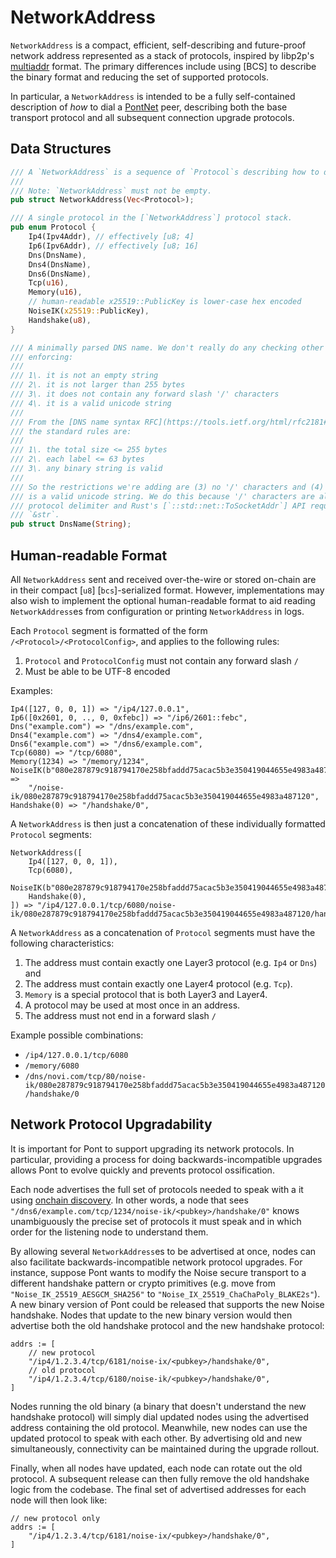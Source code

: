 # NetworkAddress

`NetworkAddress` is a compact, efficient, self-describing and future-proof network address represented as a stack of
protocols, inspired by libp2p's [multiaddr](https://multiformats.io/multiaddr/) format. The primary differences include
using [BCS] to describe the binary format and reducing the set of supported protocols.

In particular, a `NetworkAddress` is intended to be a fully self-contained description of _how_ to dial a
[PontNet](README.md) peer, describing both the base transport protocol and all subsequent connection upgrade protocols.

## Data Structures

```rust
/// A `NetworkAddress` is a sequence of `Protocol`s describing how to dial a peer.
///
/// Note: `NetworkAddress` must not be empty.
pub struct NetworkAddress(Vec<Protocol>);

/// A single protocol in the [`NetworkAddress`] protocol stack.
pub enum Protocol {
    Ip4(Ipv4Addr), // effectively [u8; 4]
    Ip6(Ipv6Addr), // effectively [u8; 16]
    Dns(DnsName),
    Dns4(DnsName),
    Dns6(DnsName),
    Tcp(u16),
    Memory(u16),
    // human-readable x25519::PublicKey is lower-case hex encoded
    NoiseIK(x25519::PublicKey),
    Handshake(u8),
}

/// A minimally parsed DNS name. We don't really do any checking other than
/// enforcing:
///
/// 1\. it is not an empty string
/// 2\. it is not larger than 255 bytes
/// 3\. it does not contain any forward slash '/' characters
/// 4\. it is a valid unicode string
///
/// From the [DNS name syntax RFC](https://tools.ietf.org/html/rfc2181#page-13),
/// the standard rules are:
///
/// 1\. the total size <= 255 bytes
/// 2\. each label <= 63 bytes
/// 3\. any binary string is valid
///
/// So the restrictions we're adding are (3) no '/' characters and (4) the name
/// is a valid unicode string. We do this because '/' characters are already our
/// protocol delimiter and Rust's [`::std::net::ToSocketAddr`] API requires a
/// `&str`.
pub struct DnsName(String);
```

<!-- TODO(philiphayes): link to x25519 ser/de spec -->
<!-- TODO(philiphayes): hardening to limit NetworkAddress max size -->

## Human-readable Format

All `NetworkAddress` sent and received over-the-wire or stored on-chain are in their compact [`u8`] [`bcs`]-serialized
format. However, implementations may also wish to implement the optional human-readable format to aid reading
`NetworkAddress`es from configuration or printing `NetworkAddress` in logs.

Each `Protocol` segment is formatted of the form `/<Protocol>/<ProtocolConfig>`, and applies to the following rules:
1. `Protocol` and `ProtocolConfig` must not contain any forward slash `/`
2. Must be able to be UTF-8 encoded

Examples:
```
Ip4([127, 0, 0, 1]) => "/ip4/127.0.0.1",
Ip6([0x2601, 0, .., 0, 0xfebc]) => "/ip6/2601::febc",
Dns("example.com") => "/dns/example.com",
Dns4("example.com") => "/dns4/example.com",
Dns6("example.com") => "/dns6/example.com",
Tcp(6080) => "/tcp/6080",
Memory(1234) => "/memory/1234",
NoiseIK(b"080e287879c918794170e258bfaddd75acac5b3e350419044655e4983a487120") =>
    "/noise-ik/080e287879c918794170e258bfaddd75acac5b3e350419044655e4983a487120",
Handshake(0) => "/handshake/0",
```

A `NetworkAddress` is then just a concatenation of these individually formatted `Protocol` segments:

```
NetworkAddress([
    Ip4([127, 0, 0, 1]),
    Tcp(6080),
    NoiseIK(b"080e287879c918794170e258bfaddd75acac5b3e350419044655e4983a487120"),
    Handshake(0),
]) => "/ip4/127.0.0.1/tcp/6080/noise-ik/080e287879c918794170e258bfaddd75acac5b3e350419044655e4983a487120/handshake/0"
```

A `NetworkAddress` as a concatenation of `Protocol` segments must have the following characteristics:
1. The address must contain exactly one Layer3 protocol (e.g. `Ip4` or `Dns`) and
2. The address must contain exactly one Layer4 protocol (e.g. `Tcp`).
3. `Memory` is a special protocol that is both Layer3 and Layer4.
4. A protocol may be used at most once in an address.
5. The address must not end in a forward slash `/`

Example possible combinations:
* `/ip4/127.0.0.1/tcp/6080`
* `/memory/6080`
* `/dns/novi.com/tcp/80/noise-ik/080e287879c918794170e258bfaddd75acac5b3e350419044655e4983a487120/handshake/0`

## Network Protocol Upgradability

It is important for Pont to support upgrading its network protocols. In particular, providing a process for doing
backwards-incompatible upgrades allows Pont to evolve quickly and prevents protocol ossification.

Each node advertises the full set of protocols needed to speak with a it using
[onchain discovery](onchain-discovery.md). In other words, a node that sees
`"/dns6/example.com/tcp/1234/noise-ik/<pubkey>/handshake/0"` knows unambiguously the precise set of protocols it
must speak and in which order for the listening node to understand them.

By allowing several `NetworkAddress`es to be advertised at once, nodes can also facilitate backwards-incompatible
network protocol upgrades. For instance, suppose Pont wants to modify the Noise secure transport to a different
handshake pattern or crypto primitives (e.g. move from `"Noise_IK_25519_AESGCM_SHA256"` to
`"Noise_IX_25519_ChaChaPoly_BLAKE2s"`). A new binary version of Pont could be released that supports the new Noise
handshake. Nodes that update to the new binary version would then advertise both the old handshake protocol and the new
handshake protocol:

```
addrs := [
    // new protocol
    "/ip4/1.2.3.4/tcp/6181/noise-ix/<pubkey>/handshake/0",
    // old protocol
    "/ip4/1.2.3.4/tcp/6180/noise-ik/<pubkey>/handshake/0",
]
```

Nodes running the old binary (a binary that doesn't understand the new handshake protocol) will simply dial updated
nodes using the advertised address containing the old protocol. Meanwhile, new nodes can use the updated protocol to
speak with each other. By advertising old and new simultaneously, connectivity can be maintained during the upgrade
rollout.

Finally, when all nodes have updated, each node can rotate out the old protocol. A subsequent release can then fully
remove the old handshake logic from the codebase. The final set of advertised addresses for each node will then look
like:

```
// new protocol only
addrs := [
    "/ip4/1.2.3.4/tcp/6181/noise-ix/<pubkey>/handshake/0",
]
```

